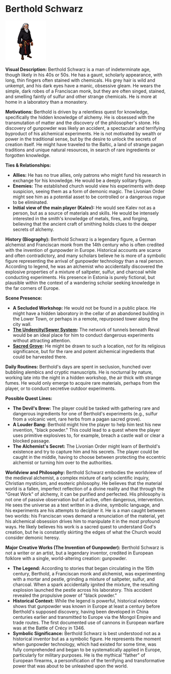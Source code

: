 # Berthold Schwarz

![alt text](image-4.png)

**Visual Description:**
Berthold Schwarz is a man of indeterminate age, though likely in his 40s or 50s. He has a gaunt, scholarly appearance, with long, thin fingers often stained with chemicals. His grey hair is wild and unkempt, and his dark eyes have a manic, obsessive gleam. He wears the simple, dark robes of a Franciscan monk, but they are often singed, stained, and smelling faintly of sulfur and other strange chemicals. He is more at home in a laboratory than a monastery.

**Motivations:**
Berthold is driven by a relentless quest for knowledge, specifically the hidden knowledge of alchemy. He is obsessed with the transmutation of matter and the discovery of the philosopher's stone. His discovery of gunpowder was likely an accident, a spectacular and terrifying byproduct of his alchemical experiments. He is not motivated by wealth or power in the traditional sense, but by the desire to unlock the secrets of creation itself. He might have traveled to the Baltic, a land of strange pagan traditions and unique natural resources, in search of rare ingredients or forgotten knowledge.

**Ties & Relationships:**
*   **Allies:** He has no true allies, only patrons who might fund his research in exchange for his knowledge. He would be a deeply solitary figure.
*   **Enemies:** The established church would view his experiments with deep suspicion, seeing them as a form of demonic magic. The Livonian Order might see him as a potential asset to be controlled or a dangerous rogue to be eliminated.
*   **Initial view of the main player (Kalev):** He would see Kalev not as a person, but as a source of materials and skills. He would be intensely interested in the smith's knowledge of metals, fires, and forging, believing that the ancient craft of smithing holds clues to the deeper secrets of alchemy.

**History (Biography):**
Berthold Schwarz is a legendary figure, a German alchemist and Franciscan monk from the 14th century who is often credited with the invention of gunpowder in Europe. Historical accounts are scarce and often contradictory, and many scholars believe he is more of a symbolic figure representing the arrival of gunpowder technology than a real person. According to legend, he was an alchemist who accidentally discovered the explosive properties of a mixture of saltpeter, sulfur, and charcoal while conducting experiments. His presence in Estonia is purely fictional, but plausible within the context of a wandering scholar seeking knowledge in the far corners of Europe.

**Scene Presence:**
*   **A Secluded Workshop:** He would not be found in a public place. He might have a hidden laboratory in the cellar of an abandoned building in the Lower Town, or perhaps in a remote, repurposed tower along the city wall.
*   **[The Undercity/Sewer System](../../scenes/undercity/sewer_system.md):** The network of tunnels beneath Reval would be an ideal place for him to conduct dangerous experiments without attracting attention.
*   **[Sacred Grove](../../scenes/world/sacred_grove.md):** He might be drawn to such a location, not for its religious significance, but for the rare and potent alchemical ingredients that could be harvested there.

**Daily Routines:**
Berthold's days are spent in seclusion, hunched over bubbling alembics and cryptic manuscripts. He is nocturnal by nature, working late into the night in a hidden workshop, the air thick with strange fumes. He would only emerge to acquire rare materials, perhaps from the player, or to conduct secretive outdoor experiments.

**Possible Quest Lines:**
*   **The Devil's Brew:** The player could be tasked with gathering rare and dangerous ingredients for one of Berthold's experiments (e.g., sulfur from a volcanic vent, rare herbs from a pagan sacred grove).
*   **A Louder Bang:** Berthold might hire the player to help him test his new invention, "black powder." This could lead to a quest where the player uses primitive explosives to, for example, breach a castle wall or clear a blocked passage.
*   **The Alchemist's Secret:** The Livonian Order might learn of Berthold's existence and try to capture him and his secrets. The player could be caught in the middle, having to choose between protecting the eccentric alchemist or turning him over to the authorities.

**Worldview and Philosophy:**
Berthold Schwarz embodies the worldview of the medieval alchemist, a complex mixture of early scientific inquiry, Christian mysticism, and esoteric philosophy. He believes that the material world is a fallen, imperfect reflection of a divine reality and that through the "Great Work" of alchemy, it can be purified and perfected. His philosophy is not one of passive observation but of active, often dangerous, intervention. He sees the universe as a text written in a divine, symbolic language, and his experiments are his attempts to decipher it. He is a man caught between two worlds: his Franciscan vows demand a renunciation of the material, yet his alchemical obsession drives him to manipulate it in the most profound ways. He likely believes his work is a sacred quest to understand God's creation, but he is constantly skirting the edges of what the Church would consider demonic heresy.

**Major Creative Works (The Invention of Gunpowder):**
Berthold Schwarz is not a writer or an artist, but a legendary inventor, credited in European folklore with a single, world-altering creation: gunpowder.
-   **The Legend:** According to stories that began circulating in the 15th century, Berthold, a Franciscan monk and alchemist, was experimenting with a mortar and pestle, grinding a mixture of saltpeter, sulfur, and charcoal. When a spark accidentally ignited the mixture, the resulting explosion launched the pestle across his laboratory. This accident revealed the propulsive power of "black powder."
-   **Historical Context:** While the legend is powerful, historical evidence shows that gunpowder was known in Europe at least a century before Berthold's supposed discovery, having been developed in China centuries earlier and transmitted to Europe via the Mongol Empire and trade routes. The first documented use of cannons in European warfare was at the Battle of Crécy in 1346.
-   **Symbolic Significance:** Berthold Schwarz is best understood not as a historical inventor but as a symbolic figure. He represents the moment when gunpowder technology, which had existed for some time, was fully comprehended and began to be systematically applied in Europe, particularly for military purposes. He is the mythical "father" of European firearms, a personification of the terrifying and transformative power that was about to be unleashed upon the world.
